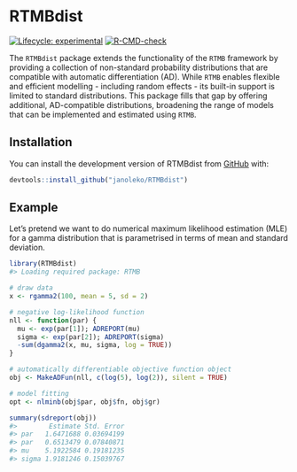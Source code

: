 
<!-- README.md is generated from README.Rmd. Please edit that file -->

# RTMBdist

<!-- badges: start -->

[![Lifecycle:
experimental](https://img.shields.io/badge/lifecycle-experimental-orange.svg)](https://lifecycle.r-lib.org/articles/stages.html#experimental)
[![R-CMD-check](https://github.com/janoleko/RTMBdist/actions/workflows/R-CMD-check.yaml/badge.svg)](https://github.com/janoleko/RTMBdist/actions/workflows/R-CMD-check.yaml)
<!-- badges: end -->

The `RTMBdist` package extends the functionality of the `RTMB` framework
by providing a collection of non-standard probability distributions that
are compatible with automatic differentiation (AD). While `RTMB` enables
flexible and efficient modelling - including random effects - its
built-in support is limited to standard distributions. This package
fills that gap by offering additional, AD-compatible distributions,
broadening the range of models that can be implemented and estimated
using `RTMB`.

## Installation

You can install the development version of RTMBdist from
[GitHub](https://github.com/) with:

``` r
devtools::install_github("janoleko/RTMBdist")
```

## Example

Let’s pretend we want to do numerical maximum likelihood estimation
(MLE) for a gamma distribution that is parametrised in terms of mean and
standard deviation.

``` r
library(RTMBdist)
#> Loading required package: RTMB

# draw data
x <- rgamma2(100, mean = 5, sd = 2)

# negative log-likelihood function
nll <- function(par) {
  mu <- exp(par[1]); ADREPORT(mu)
  sigma <- exp(par[2]); ADREPORT(sigma)
  -sum(dgamma2(x, mu, sigma, log = TRUE))
}

# automatically differentiable objective function object
obj <- MakeADFun(nll, c(log(5), log(2)), silent = TRUE)

# model fitting
opt <- nlminb(obj$par, obj$fn, obj$gr)

summary(sdreport(obj))
#>        Estimate Std. Error
#> par   1.6471688 0.03694199
#> par   0.6513479 0.07840871
#> mu    5.1922584 0.19181235
#> sigma 1.9181246 0.15039767
```

